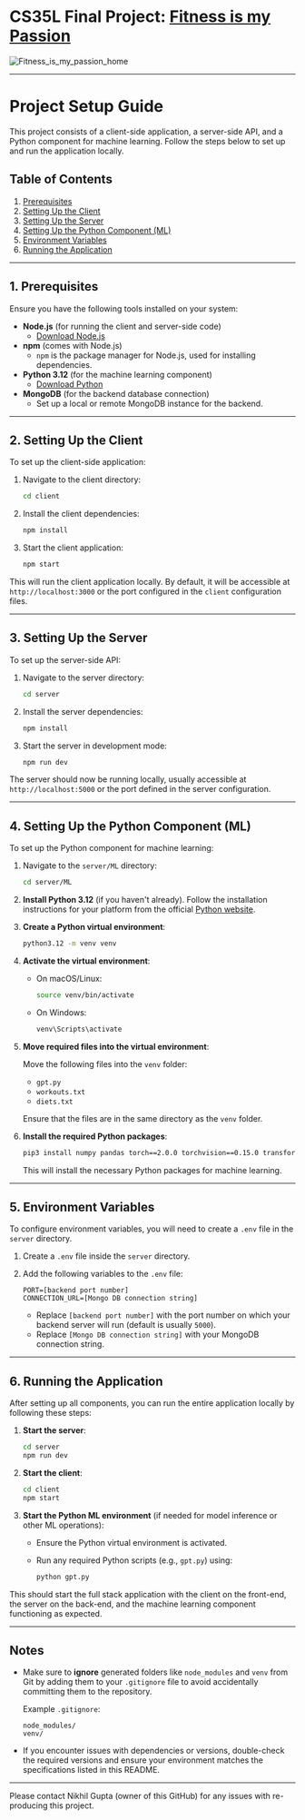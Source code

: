 # CS35L Final Project: [Fitness is my Passion](https://docs.google.com/presentation/d/18-1W3xg9u0B0EO4fabihJyNfRP4StqxwHJ6di1C8qE0/edit?usp=sharing)

![Fitness_is_my_passion_home](https://github.com/user-attachments/assets/ca5d8fd3-63b5-4633-8675-8530a4f835d9)

---

# Project Setup Guide

This project consists of a client-side application, a server-side API, and a Python component for machine learning. Follow the steps below to set up and run the application locally.

## Table of Contents
1. [Prerequisites](#prerequisites)
2. [Setting Up the Client](#setting-up-the-client)
3. [Setting Up the Server](#setting-up-the-server)
4. [Setting Up the Python Component (ML)](#setting-up-the-python-component-ml)
5. [Environment Variables](#environment-variables)
6. [Running the Application](#running-the-application)

---

## 1. Prerequisites

Ensure you have the following tools installed on your system:

- **Node.js** (for running the client and server-side code)
  - [Download Node.js](https://nodejs.org/)
- **npm** (comes with Node.js)
  - `npm` is the package manager for Node.js, used for installing dependencies.
- **Python 3.12** (for the machine learning component)
  - [Download Python](https://www.python.org/downloads/)
- **MongoDB** (for the backend database connection)
  - Set up a local or remote MongoDB instance for the backend.

---

## 2. Setting Up the Client

To set up the client-side application:

1. Navigate to the client directory:

    ```bash
    cd client
    ```

2. Install the client dependencies:

    ```bash
    npm install
    ```

3. Start the client application:

    ```bash
    npm start
    ```

This will run the client application locally. By default, it will be accessible at `http://localhost:3000` or the port configured in the `client` configuration files.

---

## 3. Setting Up the Server

To set up the server-side API:

1. Navigate to the server directory:

    ```bash
    cd server
    ```

2. Install the server dependencies:

    ```bash
    npm install
    ```

3. Start the server in development mode:

    ```bash
    npm run dev
    ```

The server should now be running locally, usually accessible at `http://localhost:5000` or the port defined in the server configuration.

---

## 4. Setting Up the Python Component (ML)

To set up the Python component for machine learning:

1. Navigate to the `server/ML` directory:

    ```bash
    cd server/ML
    ```

2. **Install Python 3.12** (if you haven't already). Follow the installation instructions for your platform from the official [Python website](https://www.python.org/downloads/).

3. **Create a Python virtual environment**:

    ```bash
    python3.12 -m venv venv
    ```

4. **Activate the virtual environment**:

    - On macOS/Linux:

      ```bash
      source venv/bin/activate
      ```

    - On Windows:

      ```bash
      venv\Scripts\activate
      ```

5. **Move required files into the virtual environment**:
   
   Move the following files into the `venv` folder:
   - `gpt.py`
   - `workouts.txt`
   - `diets.txt`
   
   Ensure that the files are in the same directory as the `venv` folder.

6. **Install the required Python packages**:

    ```bash
    pip3 install numpy pandas torch==2.0.0 torchvision==0.15.0 transformers
    ```

    This will install the necessary Python packages for machine learning.

---

## 5. Environment Variables

To configure environment variables, you will need to create a `.env` file in the `server` directory.

1. Create a `.env` file inside the `server` directory.

2. Add the following variables to the `.env` file:

    ```
    PORT=[backend port number]
    CONNECTION_URL=[Mongo DB connection string]
    ```

   - Replace `[backend port number]` with the port number on which your backend server will run (default is usually `5000`).
   - Replace `[Mongo DB connection string]` with your MongoDB connection string.

---

## 6. Running the Application

After setting up all components, you can run the entire application locally by following these steps:

1. **Start the server**:

    ```bash
    cd server
    npm run dev
    ```

2. **Start the client**:

    ```bash
    cd client
    npm start
    ```

3. **Start the Python ML environment** (if needed for model inference or other ML operations):

    - Ensure the Python virtual environment is activated.
    - Run any required Python scripts (e.g., `gpt.py`) using:

      ```bash
      python gpt.py
      ```

This should start the full stack application with the client on the front-end, the server on the back-end, and the machine learning component functioning as expected.

---

## Notes

- Make sure to **ignore** generated folders like `node_modules` and `venv` from Git by adding them to your `.gitignore` file to avoid accidentally committing them to the repository.
  
  Example `.gitignore`:
  ```
  node_modules/
  venv/
  ```

- If you encounter issues with dependencies or versions, double-check the required versions and ensure your environment matches the specifications listed in this README.

---

Please contact Nikhil Gupta (owner of this GitHub) for any issues with re-producing this project.
